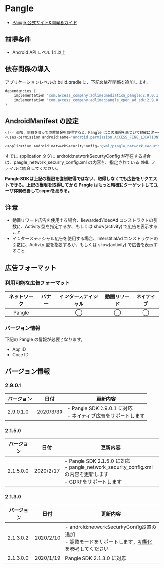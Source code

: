 # Pangle
-  [Pangle  公式サイト&開発者ガイド](https://ad.toutiao.com/union/media/login/)

## 前提条件
- Android API レベル 14 以上

## 依存関係の導入
アプリケーションレベルの build.gradle に、下記の依存関係を追加します。

```java
dependencies {
    implementation "com.access_company.adlime:mediation_pangle:2.9.0.1.0"
    implementation "com.access_company.adlime:pangle_open_ad_sdk:2.9.0.1"
}
```

## AndroidManifest の設定
```java
<!-- 追加，同意を貰って位置情報を取得すると、Pangle はこの権限を基づいて精確にターゲットできる告 -->
<uses-permission android:name="android.permission.ACCESS_FINE_LOCATION" />

<application android:networkSecurityConfig="@xml/pangle_network_security_config"/>
```

すでに application タグに android:networkSecurityConfig が存在する場合は、pangle_network_security_config.xml の内容を、指定されている XML ファイルに統合してください。

**Pangle SDKは上記の権限を強制取得ではない、取得しなくても広告をリクエストできる。上記の権限を取得してから Pangle はもっと精確にターゲットしてユーザ体験改善してecpmを高める。**

## 注意
- 動画リワード広告を使用する場合、RewardedVideoAd コンストラクトの引数に、Activity 型を指定するか、もしくは show(activity) で広告を表示すること
- インタースティシャル広告を使用する場合、InterstitialAd コンストラクトの引数に、Activity 型を指定するか、もしくは show(activity) で広告を表示すること

## 広告フォーマット
### 利用可能な広告フォーマット

|ネットワーク|バナー|インタースティシャル|動画リワード|ネイティブ|
|:------: |:---:|:----------:|:------:|:----:|
| Pangle |      | ◯          | ◯      | ◯    |

### バージョン情報
下記の Pangle の情報が必要となります。  
- App ID
- Code ID

## バージョン情報

### 2.9.0.1
|バージョン   | 日付        | 更新内容                        |
|------------|------------|-------------------------------|
| 2.9.0.1.0  | 2020/3/30  | - Pangle SDK 2.9.0.1 に対応<br>- ネイティブ広告をサポートします |

### 2.1.5.0
|バージョン   | 日付        | 更新内容                        |
|------------|------------|-------------------------------|
| 2.1.5.0.0  | 2020/2/17  | - Pangle SDK 2.1.5.0 に対応<br>- pangle_network_security_config.xml の内容を更新します<br>- GDRPをサポートします |

### 2.1.3.0
|バージョン   | 日付        | 更新内容                        |
|------------|------------|-------------------------------|
| 2.1.3.0.2  | 2020/2/10  | - android:networkSecurityConfig設置の追加<br>- 調整モードをサポートします，[初期化](./init.md)を参考してください |
| 2.1.3.0.0  | 2020/1/19  | Pangle SDK 2.1.3.0 に対応 |
